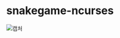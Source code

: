 # snakegame-ncurses

![캡처](https://user-images.githubusercontent.com/65720894/122672401-48537d80-d206-11eb-9deb-106fcd73cb98.PNG)
